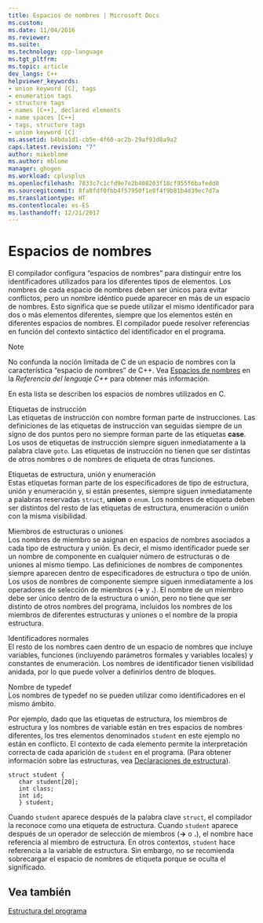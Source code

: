 ```yaml
---
title: Espacios de nombres | Microsoft Docs
ms.custom: 
ms.date: 11/04/2016
ms.reviewer: 
ms.suite: 
ms.technology: cpp-language
ms.tgt_pltfrm: 
ms.topic: article
dev_langs: C++
helpviewer_keywords:
- union keyword [C], tags
- enumeration tags
- structure tags
- names [C++], declared elements
- name spaces [C++]
- tags, structure tags
- union keyword [C]
ms.assetid: b4bda1d1-cb5e-4f60-ac2b-29af93d8a9a2
caps.latest.revision: "7"
author: mikeblome
ms.author: mblome
manager: ghogen
ms.workload: cplusplus
ms.openlocfilehash: 7833c7c1cfd9e7e2b408203f18cf955f6bafedd8
ms.sourcegitcommit: 8fa8fdf0fbb4f57950f1e8f4f9b81b4d39ec7d7a
ms.translationtype: HT
ms.contentlocale: es-ES
ms.lasthandoff: 12/21/2017
---
```

# <a name="name-spaces"></a>Espacios de nombres
El compilador configura “espacios de nombres” para distinguir entre los identificadores utilizados para los diferentes tipos de elementos. Los nombres de cada espacio de nombres deben ser únicos para evitar conflictos, pero un nombre idéntico puede aparecer en más de un espacio de nombres. Esto significa que se puede utilizar el mismo identificador para dos o más elementos diferentes, siempre que los elementos estén en diferentes espacios de nombres. El compilador puede resolver referencias en función del contexto sintáctico del identificador en el programa.  
  
> [!NOTE]
>  No confunda la noción limitada de C de un espacio de nombres con la característica “espacio de nombres” de C++. Vea [Espacios de nombres](../cpp/namespaces-cpp.md) en la *Referencia del lenguaje C++* para obtener más información.  
  
 En esta lista se describen los espacios de nombres utilizados en C.  
  
 Etiquetas de instrucción  
 Las etiquetas de instrucción con nombre forman parte de instrucciones. Las definiciones de las etiquetas de instrucción van seguidas siempre de un signo de dos puntos pero no siempre forman parte de las etiquetas **case**. Los usos de etiquetas de instrucción siempre siguen inmediatamente a la palabra clave `goto`. Las etiquetas de instrucción no tienen que ser distintas de otros nombres o de nombres de etiqueta de otras funciones.  
  
 Etiquetas de estructura, unión y enumeración  
 Estas etiquetas forman parte de los especificadores de tipo de estructura, unión y enumeración y, si están presentes, siempre siguen inmediatamente a palabras reservadas `struct`, **union** o `enum`. Los nombres de etiqueta deben ser distintos del resto de las etiquetas de estructura, enumeración o unión con la misma visibilidad.  
  
 Miembros de estructuras o uniones  
 Los nombres de miembro se asignan en espacios de nombres asociados a cada tipo de estructura y unión. Es decir, el mismo identificador puede ser un nombre de componente en cualquier número de estructuras o de uniones al mismo tiempo. Las definiciones de nombres de componentes siempre aparecen dentro de especificadores de estructura o tipo de unión. Los usos de nombres de componente siempre siguen inmediatamente a los operadores de selección de miembros (**->** y **.**). El nombre de un miembro debe ser único dentro de la estructura o unión, pero no tiene que ser distinto de otros nombres del programa, incluidos los nombres de los miembros de diferentes estructuras y uniones o el nombre de la propia estructura.  
  
 Identificadores normales  
 El resto de los nombres caen dentro de un espacio de nombres que incluye variables, funciones (incluyendo parámetros formales y variables locales) y constantes de enumeración. Los nombres de identificador tienen visibilidad anidada, por lo que puede volver a definirlos dentro de bloques.  
  
 Nombre de typedef  
 Los nombres de typedef no se pueden utilizar como identificadores en el mismo ámbito.  
  
 Por ejemplo, dado que las etiquetas de estructura, los miembros de estructura y los nombres de variable están en tres espacios de nombres diferentes, los tres elementos denominados `student` en este ejemplo no están en conflicto. El contexto de cada elemento permite la interpretación correcta de cada aparición de `student` en el programa. (Para obtener información sobre las estructuras, vea [Declaraciones de estructura](../c-language/structure-declarations.md)).  
  
```  
struct student {  
   char student[20];  
   int class;  
   int id;  
   } student;  
```  
  
 Cuando `student` aparece después de la palabra clave `struct`, el compilador la reconoce como una etiqueta de estructura. Cuando `student` aparece después de un operador de selección de miembros (**->** o **.**), el nombre hace referencia al miembro de estructura. En otros contextos, `student` hace referencia a la variable de estructura. Sin embargo, no se recomienda sobrecargar el espacio de nombres de etiqueta porque se oculta el significado.  
  
## <a name="see-also"></a>Vea también  
 [Estructura del programa](../c-language/program-structure.md)